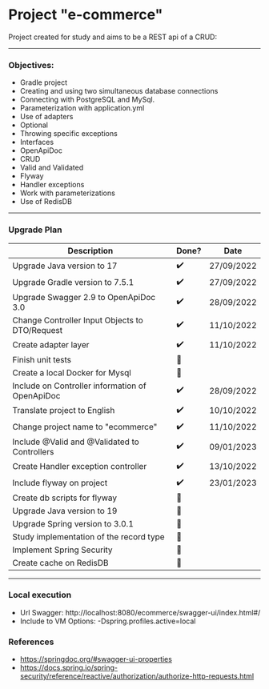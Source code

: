 # Project "e-commerce"

Project created for study and aims to be a REST api of a CRUD:

---

### Objectives:

* Gradle project
* Creating and using two simultaneous database connections
* Connecting with PostgreSQL and MySql.
* Parameterization with application.yml
* Use of adapters
* Optional
* Throwing specific exceptions
* Interfaces
* OpenApiDoc
* CRUD
* Valid and Validated
* Flyway
* Handler exceptions
* Work with parameterizations
* Use of RedisDB

---

### Upgrade Plan
| Description                                     | Done?                 | Date       |
|-------------------------------------------------|-----------------------|------------|
| Upgrade Java version to 17                      | :heavy_check_mark:    | 27/09/2022 |
| Upgrade Gradle version to 7.5.1                 | :heavy_check_mark:    | 27/09/2022 |
| Upgrade Swagger 2.9 to OpenApiDoc 3.0           | :heavy_check_mark:    | 28/09/2022 |
| Change Controller Input Objects to DTO/Request  | :heavy_check_mark:    | 11/10/2022 |
| Create adapter layer                            | :heavy_check_mark:    | 11/10/2022 |
| Finish unit tests                               | :black_square_button: |            |
| Create a local Docker for Mysql                 | :black_square_button: |            |
| Include on Controller information of OpenApiDoc | :heavy_check_mark:    | 28/09/2022 |
| Translate project to English                    | :heavy_check_mark:    | 10/10/2022 |
| Change project name to "ecommerce"              | :heavy_check_mark:    | 11/10/2022 |
| Include @Valid and @Validated to Controllers    | :heavy_check_mark:    | 09/01/2023 |
| Create Handler exception controller             | :heavy_check_mark:    | 13/10/2022 |
| Include flyway on project                       | :heavy_check_mark:    | 23/01/2023 |
| Create db scripts for flyway                    | :black_square_button: |            |
| Upgrade Java version to 19                      | :black_square_button: |            |
| Upgrade Spring version to 3.0.1                 | :black_square_button: |            |
| Study implementation of the record type         | :black_square_button: |            |
| Implement Spring Security                       | :black_square_button: |            |
| Create cache on RedisDB                         | :black_square_button: |            |

---

### Local execution

* Url Swagger: http://localhost:8080/ecommerce/swagger-ui/index.html#/
* Include to VM Options: -Dspring.profiles.active=local

### References

* https://springdoc.org/#swagger-ui-properties
* https://docs.spring.io/spring-security/reference/reactive/authorization/authorize-http-requests.html

